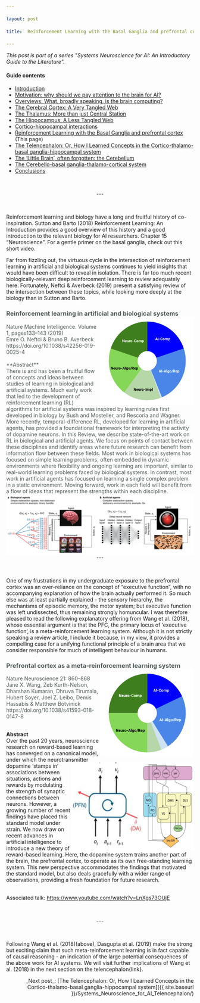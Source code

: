 ```yaml
---

layout: post

title:  Reinforcement Learning with the Basal Ganglia and prefrontal cortex 

---
```


_This post is part of a series "Systems Neuroscience for AI: An Introductory Guide to the Literature"._

#### Guide contents
* [Introduction]()
* [Motivation: why should we pay attention to the brain for AI?]()
* [Overviews: What, broadly speaking, is the brain computing?]() 
* [The Cerebral Cortex: A Very Tangled Web]()
* [The Thalamus: More than just Central Station]()
* [The Hippocampus: A Less Tangled Web]()
* [Cortico-hippocampal interactions]()
* [Reinforcement Learning with the Basal Ganglia and prefrontal cortex]() (This page)
* [The Telencephalon: Or, How I Learned Concepts in the Cortico-thalamo-basal ganglia-hippocampal system]()
* [The ‘Little Brain’, often forgotten: the Cerebellum]()
* [The Cerebello-basal ganglia-thalamo-cortical system]()
* [Conclusions]()

<br>
<p markdown='1' style="text-align:center">---</p>
<br>

Reinforcement learning and biology have a long and fruitful history of co-inspiration. Sutton and Barto (2018) Reinforcement Learning: An Introduction provides a good overview of this history and a good introduction to the relevant biology for AI researchers. Chapter 15 “Neuroscience”. For a gentle primer on the basal ganglia, check out this short video.

Far from fizzling out, the virtuous cycle in the intersection of reinforcement learning in artificial and biological systems continues to yield insights that would have been difficult to reveal in isolation. There is far too much recent biologically-relevant deep reinforcement learning to review adequately here. Fortunately, Neftci & Averbeck (2019) present a satisfying review of the intersection between these topics, while looking more deeply at the biology than in Sutton and Barto. 

<h3 markdown='1' style="color:#515A5A">
Reinforcement learning in artificial and biological systems
<img align="right" width="250" height="235" src="../images/sysneuroai_images/neftci.png">
</h3>

<p markdown='1' style="color:#515A5A">
Nature Machine Intelligence. Volume 1, pages133–143 (2019)<br>
Emre O. Neftci & Bruno B. Averbeck<br>
https://doi.org/10.1038/s42256-019-0025-4<br>
<br>
**Abstract**<br>
There is and has been a fruitful flow of concepts and ideas between studies of learning in biological and artificial systems. Much early work that led to the development of reinforcement learning (RL) algorithms for artificial systems was inspired by learning rules first developed in biology by Bush and Mosteller, and Rescorla and Wagner. More recently, temporal-difference RL, developed for learning in artificial agents, has provided a foundational framework for interpreting the activity of dopamine neurons. In this Review, we describe state-of-the-art work on RL in biological and artificial agents. We focus on points of contact between these disciplines and identify areas where future research can benefit from information flow between these fields. Most work in biological systems has focused on simple learning problems, often embedded in dynamic environments where flexibility and ongoing learning are important, similar to real-world learning problems faced by biological systems. In contrast, most work in artificial agents has focused on learning a single complex problem in a static environment. Moving forward, work in each field will benefit from a flow of ideas that represent the strengths within each discipline.<img align="right" src="../images/sysneuroai_images/neftci_pic.png"><br><br>
</p>

<br>
<p markdown='1' style="text-align:center">---</p>
<br>

One of my frustrations in my undergraduate exposure to the prefrontal cortex was an over-reliance on the concept of “executive function”, with no accompanying explanation of how the brain actually performed it. So much else was at least partially explained - the sensory hierarchy, the mechanisms of episodic memory, the motor system; but executive function was left undissected, thus remaining strongly homuncular. I was therefore pleased to read the following explanatory offering from Wang et al. (2018), whose essential argument is that the PFC, the primary locus of ‘executive function’, is a meta-reinforcement learning system. Although it is not strictly speaking a review article, I include it because, in my view, it provides a compelling case for a unifying functional principle of a brain area that we consider responsible for much of intelligent behaviour in humans. 

<h3 markdown='1' style="color:#515A5A">
Prefrontal cortex as a meta-reinforcement learning system
<img align="right" width="250" height="235" src="../images/sysneuroai_images/wang2018.png">
</h3>
<p markdown='1' style="color:#515A5A">
Nature Neuroscience 21: 860–868<br>
Jane X. Wang, Zeb Kurth-Nelson, Dharshan Kumaran, Dhruva Tirumala, Hubert Soyer, Joel Z. Leibo, Demis Hassabis & Matthew Botvinick <br>
https://doi.org/10.1038/s41593-018-0147-8<br>
<br>

**Abstract**<br>
Over the past 20 years, neuroscience research on reward-based learning has converged on a canonical model, under which
<img align="right" width="330" height="235" src="../images/sysneuroai_images/wang_pic.png">
 the neurotransmitter dopamine ‘stamps in’ associations between situations, actions and rewards by modulating the strength of synaptic connections between neurons. However, a growing number of recent findings have placed this standard model under strain. We now draw on recent advances in artificial intelligence to introduce a new theory of reward-based learning. Here, the dopamine system trains another part of the brain, the prefrontal cortex, to operate as its own free-standing learning system. This new perspective accommodates the findings that motivated the standard model, but also deals gracefully with a wider range of observations, providing a fresh foundation for future research. <br><br>

Associated talk: https://www.youtube.com/watch?v=LnXgs73OUjE
</p>

<br>
<p markdown='1' style="text-align:center">---</p>
<br>

Following Wang et al. (2018)(above), Dasgupta et al. (2019) make the strong but exciting claim that such meta-reinforcement learning is in fact capable of causal reasoning - an indication of the large potential consequences of the above work for AI systems. We will visit further implications of Wang et al. (2018) in the next section on the telencephalon{link}. 


<p markdown='1' style="text-align:right">_Next post_: [The Telencephalon: Or, How I Learned Concepts in the Cortico-thalamo-basal ganglia-hippocampal system]({{ site.baseurl }}/Systems_Neuroscience_for_AI_Telencephalon/)</p>
